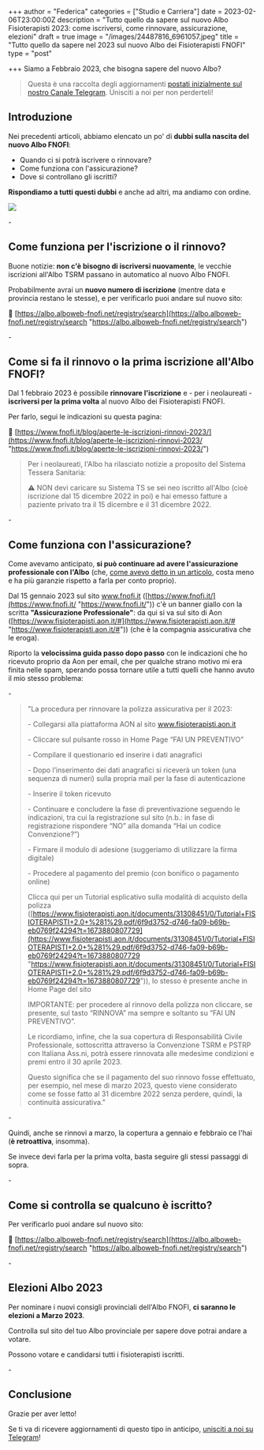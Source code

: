 +++
author = "Federica"
categories = ["Studio e Carriera"]
date = 2023-02-06T23:00:00Z
description = "Tutto quello da sapere sul nuovo Albo Fisioterapisti 2023: come iscriversi, come rinnovare, assicurazione, elezioni"
draft = true
image = "/images/24487816_6961057.jpeg"
title = "Tutto quello da sapere nel 2023 sul nuovo Albo dei Fisioterapisti FNOFI"
type = "post"

+++
Siamo a Febbraio 2023, che bisogna sapere del nuovo Albo?

> Questa è una raccolta degli aggiornamenti [postati inizialmente sul nostro Canale Telegram](https://t.me/fisioterapisti_official "Fisioterapisti Official"). Unisciti a noi per non perderteli!

## Introduzione

Nei precedenti articoli, abbiamo elencato un po' di **dubbi sulla nascita del nuovo Albo FNOFI**: 

* Quando ci si potrà iscrivere o rinnovare?
* Come funziona con l'assicurazione?
* Dove si controllano gli iscritti?

**Rispondiamo a tutti questi dubbi** e anche ad altri, ma andiamo con ordine.

![](https://www.fnofi.it/wp-content/uploads/2023/01/iscrizioni-fnofi-2023.jpeg)

\-

## Come funziona per l'iscrizione o il rinnovo?

Buone notizie: **non c'è bisogno di iscriversi nuovamente**, le vecchie iscrizioni all'Albo TSRM passano in automatico al nuovo Albo FNOFI.

Probabilmente avrai un **nuovo numero di iscrizione** (mentre data e provincia restano le stesse), e per verificarlo puoi andare sul nuovo sito:

📲 [https://albo.alboweb-fnofi.net/registry/search](https://albo.alboweb-fnofi.net/registry/search "https://albo.alboweb-fnofi.net/registry/search")

\-

## Come si fa il rinnovo o la prima iscrizione all'Albo FNOFI?

Dal 1 febbraio 2023 è possibile **rinnovare l'iscrizione** e - per i neolaureati - **iscriversi per la prima volta** al nuovo Albo dei Fisioterapisti FNOFI. 

Per farlo, segui le indicazioni su questa pagina:

📲 [https://www.fnofi.it/blog/aperte-le-iscrizioni-rinnovi-2023/](https://www.fnofi.it/blog/aperte-le-iscrizioni-rinnovi-2023/ "https://www.fnofi.it/blog/aperte-le-iscrizioni-rinnovi-2023/")

> Per i neolaureati, l'Albo ha rilasciato notizie a proposito del Sistema Tessera Sanitaria:
>
> ⚠️ NON devi caricare su Sistema TS se sei neo iscritto all'Albo (cioè iscrizione dal 15 dicembre 2022 in poi) e hai emesso fatture a paziente privato tra il 15 dicembre e il 31 dicembre 2022.

\-

## Come funziona con l'assicurazione? 

Come avevamo anticipato, **si può continuare ad avere l'assicurazione professionale con l'Albo** (che, [come avevo detto in un articolo](https://fisioterapisti.org/parliamo-di-assicurazione-professionale-per-fisioterapisti/ "Parliamo di assicurazione professionale per fisioterapisti"), costa meno e ha più garanzie rispetto a farla per conto proprio).

Dal 15 gennaio 2023 sul sito www.fnofi.it ([https://www.fnofi.it/](https://www.fnofi.it/ "https://www.fnofi.it/")) c'è un banner giallo con la scritta **"Assicurazione Professionale"**: da qui si va sul sito di Aon ([https://www.fisioterapisti.aon.it/#](https://www.fisioterapisti.aon.it/# "https://www.fisioterapisti.aon.it/#")) (che è la compagnia assicurativa che le eroga).

Riporto la **velocissima guida passo dopo passo** con le indicazioni che ho ricevuto proprio da Aon per email, che per qualche strano motivo mi era finita nelle spam, sperando possa tornare utile a tutti quelli che hanno avuto il mio stesso problema:

\-

> "La procedura per rinnovare la polizza assicurativa per il 2023:
>
> \- Collegarsi alla piattaforma AON al sito www.fisioterapisti.aon.it
>
> \- Cliccare sul pulsante rosso in Home Page “FAI UN PREVENTIVO”
>
> \- Compilare il questionario ed inserire i dati anagrafici
>
> \- Dopo l’inserimento dei dati anagrafici si riceverà un token (una sequenza di numeri) sulla propria mail per la fase di autenticazione
>
> \- Inserire il token ricevuto
>
> \- Continuare e concludere la fase di preventivazione seguendo le indicazioni, tra cui la registrazione sul sito (n.b.: in fase di registrazione rispondere “NO” alla domanda “Hai un codice Convenzione?”)
>
> \- Firmare il modulo di adesione (suggeriamo di utilizzare la firma digitale)
>
> \- Procedere al pagamento del premio (con bonifico o pagamento online)
>
>   
> Clicca qui per un Tutorial esplicativo sulla modalità di acquisto della polizza ([https://www.fisioterapisti.aon.it/documents/31308451/0/Tutorial+FISIOTERAPISTI+2.0+%281%29.pdf/6f9d3752-d746-fa09-b69b-eb0769f24294?t=1673880807729](https://www.fisioterapisti.aon.it/documents/31308451/0/Tutorial+FISIOTERAPISTI+2.0+%281%29.pdf/6f9d3752-d746-fa09-b69b-eb0769f24294?t=1673880807729 "https://www.fisioterapisti.aon.it/documents/31308451/0/Tutorial+FISIOTERAPISTI+2.0+%281%29.pdf/6f9d3752-d746-fa09-b69b-eb0769f24294?t=1673880807729")), lo stesso è presente anche in Home Page del sito
>
>   
> IMPORTANTE: per procedere al rinnovo della polizza non cliccare, se presente, sul tasto “RINNOVA” ma sempre e soltanto su “FAI UN PREVENTIVO”.
>
> Le ricordiamo, infine, che la sua copertura di Responsabilità Civile Professionale, sottoscritta attraverso la Convenzione TSRM e PSTRP con Italiana Ass.ni, potrà essere rinnovata alle medesime condizioni e premi entro il 30 aprile 2023.
>
>   
> Questo significa che se il pagamento del suo rinnovo fosse effettuato, per esempio, nel mese di marzo 2023, questo viene considerato come se fosse fatto al 31 dicembre 2022 senza perdere, quindi, la continuità assicurativa."

\-

Quindi, anche se rinnovi a marzo, la copertura a gennaio e febbraio ce l'hai (**è retroattiva**, insomma).

Se invece devi farla per la prima volta, basta seguire gli stessi passaggi di sopra.

\-

## Come si controlla se qualcuno è iscritto?

Per verificarlo puoi andare sul nuovo sito:

📲 [https://albo.alboweb-fnofi.net/registry/search](https://albo.alboweb-fnofi.net/registry/search "https://albo.alboweb-fnofi.net/registry/search")

\-

## Elezioni Albo 2023

Per nominare i nuovi consigli provinciali dell'Albo FNOFI, **ci saranno le elezioni a Marzo 2023**.

Controlla sul sito del tuo Albo provinciale per sapere dove potrai andare a votare. 

Possono votare e candidarsi tutti i fisioterapisti iscritti.

\-

## Conclusione

Grazie per aver letto!

Se ti va di ricevere aggiornamenti di questo tipo in anticipo, [unisciti a noi su Telegram](https://t.me/fisioterapisti_official "Fisioterapisti Official")! 